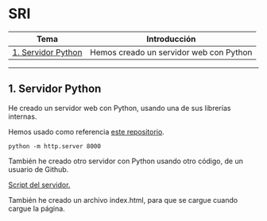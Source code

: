 # SRI
| **Tema**  | **Introducción**  |
|---|---|
| [1. Servidor Python](README.md#1-servidor-python)  | Hemos creado un servidor web con Python |

___

## 1. Servidor Python
He creado un servidor web con Python, usando una de sus librerías internas.

Hemos usado como referencia [este repositorio](https://gist.github.com/bxt/3491401).

`python -m http.server 8000`

También he creado otro servidor con Python usando otro código, de un usuario de Github.

[Script del servidor.](https://github.com/python/cpython/blob/main/Lib/http/server.py)

También he creado un archivo index.html, para que se cargue cuando cargue la página.


